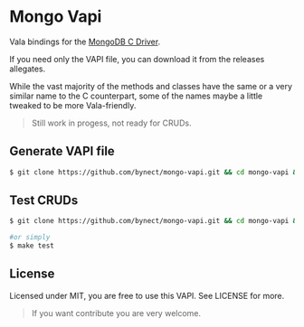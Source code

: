 # Mongo Vapi

Vala bindings for the [MongoDB C Driver](http://mongoc.org/ "mongoc.org").

If you need only the VAPI file, you can download it from the releases allegates.

While the vast majority of the methods and classes have the same or a very similar name to the C counterpart, some of the names maybe a little tweaked to be more Vala-friendly.

>Still work in progess, not ready for CRUDs.

## Generate VAPI file

```sh
$ git clone https://github.com/bynect/mongo-vapi.git && cd mongo-vapi && make
```

## Test CRUDs

```sh
$ git clone https://github.com/bynect/mongo-vapi.git && cd mongo-vapi && make test

#or simply
$ make test
```

## License
Licensed under MIT, you are free to use this VAPI. See LICENSE for more.

>If you want contribute you are very welcome.
